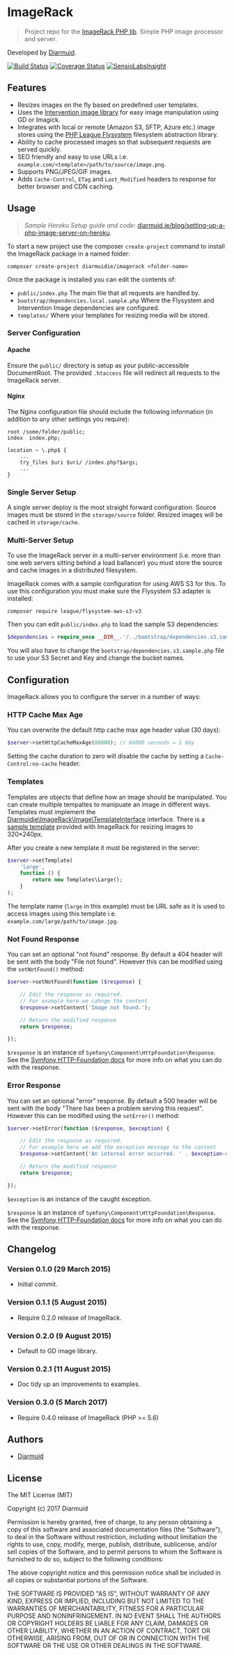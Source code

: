 ImageRack
=========

> Project repo for the [ImageRack PHP lib](https://github.com/diarmuidie/ImageRack-Kernel). Simple PHP image processor and server.

Developed by [Diarmuid](https://diarmuid.ie).

[![Build Status](https://travis-ci.org/diarmuidie/ImageRack-Kernel.svg?branch=master)](https://travis-ci.org/diarmuidie/ImageRack-Kernel)
[![Coverage Status](https://coveralls.io/repos/diarmuidie/ImageRack-Kernel/badge.svg?branch=master)](https://coveralls.io/r/diarmuidie/ImageRack-Kernel?branch=master)
[![SensioLabsInsight](https://insight.sensiolabs.com/projects/36f9f8f8-3c75-4942-a106-c98bee268ad5/mini.png)](https://insight.sensiolabs.com/projects/36f9f8f8-3c75-4942-a106-c98bee268ad5)

Features
--------

- Resizes images on the fly based on predefined user templates.
- Uses the [Intervention image library](https://github.com/Intervention/image) for easy image manipulation using GD or Imagick.
- Integrates with local or remote (Amazon S3, SFTP, Azure etc.) image stores using the [PHP League Flysystem](http://flysystem.thephpleague.com/) filesystem abstraction library.
- Ability to cache processed images so that subsequent requests are served quickly.
- SEO friendly and easy to use URLs i.e. `example.com/<template>/path/to/source/image.png`.
- Supports PNG/JPEG/GIF images.
- Adds `Cache-Control`, `ETag` and `Last_Modified` headers to response for better browser and CDN caching.

Usage
-----

>_Sample Heroku Setup guide and code:_ [diarmuid.ie/blog/setting-up-a-php-image-server-on-heroku](http://diarmuid.ie/blog/setting-up-a-php-image-server-on-heroku/).

To start a new project use the composer `create-project` command to install the ImageRack package in a named folder:

```
composer create-project diarmuidie/imagerack <folder-name>
```

Once the package is installed you can edit the contents of:

- `public/index.php` The main file that all requests are handled by.
- `bootstrap/dependencies.local.sample.php` Where the Flysystem and Intervention Image dependencies are configured.
- `templates/` Where your templates for resizing media will be stored.

### Server Configuration

#### Apache
Ensure the `public/` directory is setup as your public-accessible DocumentRoot. The provided `.htaccess` file will redirect all requests to the ImageRack server.

#### Nginx
The Nginx configuration file should include the following information (in addition to any other settings you require):
```
root /some/folder/public;
index  index.php;

location ~ \.php$ {
    ...
    try_files $uri $uri/ /index.php?$args;
    ...
}

```

### Single Server Setup
A single server deploy is the most straight forward configuration. Source images must be stored in the `storage/source` folder. Resized images will be cached in `storage/cache`.


### Multi-Server Setup
To use the ImageRack server in a multi-server environment (i.e. more than one web servers sitting behind a load ballancer) you must store the source and cache images in a distributed filesystem.

ImageRack comes with a sample configuration for using AWS S3 for this. To use this configuration you must make sure the Flysystem S3 adapter is installed:

```
composer require league/flysystem-aws-s3-v3
```

Then you can edit `public/index.php` to load the sample S3 dependencies:

```php
$dependencies = require_once __DIR__.'/../bootstrap/dependencies.s3.sample.php';
```

You will also have to change the `bootstrap/dependencies.s3.sample.php` file to use your S3 Secret and Key and change the bucket names.

Configuration
-------------

ImageRack allows you to configure the server in a number of ways:

### HTTP Cache Max Age
You can overwrite the default http cache max age header value (30 days):

```php
$server->setHttpCacheMaxAge(86000); // 86000 seconds = 1 day
```

Setting the cache duration to zero will disable the cache by setting a `Cache-Control:no-cache` header.

### Templates
Templates are objects that define how an image should be manipulated. You can create multiple tempaltes to manipuate an image in different ways. Templates must implement the [Diarmuidie\ImageRack\Image\TemplateInterface](https://github.com/diarmuidie/ImageRack-Kernel/blob/master/src/Image/TemplateInterface.php) interface. There is a [sample template](https://github.com/diarmuidie/ImageRack/blob/master/templates/Small.php) provided with ImageRack for resizing images to 320×240px.

After you create a new template it must be registered in the server:

```php
$server->setTemplate(
    'large',
    function () {
        return new Templates\Large();
    }
);
```

The template name (`large` in this example) must be URL safe as it is used to access images using this template i.e. `example.com/large/path/to/image.jpg`.

### Not Found Response
You can set an optional "not found" response. By default a 404 header will be sent with the body "File not found". However this can be modified using the `setNotFound()` method:

```php
$server->setNotFound(function ($response) {

    // Edit the response as required.
    // For example here we cahnge the content
    $response->setContent('Image not found.');

    // Return the modified response
    return $response;

});
```

`$response` is an instance of `Symfony\Component\HttpFoundation\Response`. See the [Symfony HTTP-Foundation docs](http://symfony.com/doc/current/components/http_foundation/introduction.html#response) for more info on what you can do with the response.


### Error Response
You can set an optional "error" response. By default a 500 header will be sent with the body "There has been a problem serving this request". However this can be modified using the `setError()` method:

```php
$server->setError(function ($response, $exception) {

    // Edit the response as required.
    // For example here we add the exception message to the content
    $response->setContent('An internal error occurred. ' . $exception->getMessage());

    // Return the modified response
    return $response;

});
```

`$exception` is an instance of the caught exception.

`$response` is an instance of `Symfony\Component\HttpFoundation\Response`. See the [Symfony HTTP-Foundation docs](http://symfony.com/doc/current/components/http_foundation/introduction.html#response) for more info on what you can do with the response.

Changelog
---------

### Version 0.1.0 (29 March 2015)

- Initial commit.

### Version 0.1.1 (5 August 2015)

- Require 0.2.0 release of ImageRack.

### Version 0.2.0 (9 August 2015)

- Default to GD image library.

### Version 0.2.1 (11 August 2015)

- Doc tidy up an improvements to examples.

### Version 0.3.0 (5 March 2017)

- Require 0.4.0 release of ImageRack (PHP >= 5.6)

Authors
-------

- [Diarmuid](https://diarmuid.ie)


License
-------

The MIT License (MIT)

Copyright (c) 2017 Diarmuid

Permission is hereby granted, free of charge, to any person obtaining a copy of this software and associated
documentation files (the "Software"), to deal in the Software without restriction, including without limitation the
rights to use, copy, modify, merge, publish, distribute, sublicense, and/or sell copies of the Software, and to permit
persons to whom the Software is furnished to do so, subject to the following conditions:

The above copyright notice and this permission notice shall be included in all copies or substantial portions of the
Software.

THE SOFTWARE IS PROVIDED "AS IS", WITHOUT WARRANTY OF ANY KIND, EXPRESS OR IMPLIED, INCLUDING BUT NOT LIMITED TO THE
WARRANTIES OF MERCHANTABILITY, FITNESS FOR A PARTICULAR PURPOSE AND NONINFRINGEMENT. IN NO EVENT SHALL THE AUTHORS OR
COPYRIGHT HOLDERS BE LIABLE FOR ANY CLAIM, DAMAGES OR OTHER LIABILITY, WHETHER IN AN ACTION OF CONTRACT, TORT OR
OTHERWISE, ARISING FROM, OUT OF OR IN CONNECTION WITH THE SOFTWARE OR THE USE OR OTHER DEALINGS IN THE SOFTWARE.
